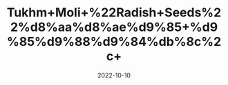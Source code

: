 ---
title: 'Tukhm+Moli+%22Radish+Seeds%22%d8%aa%d8%ae%d9%85+%d9%85%d9%88%d9%84%db%8c%2c+'
date: '2022-10-10' 
metatag: '' 
inventory: '0' 
draft: false 
# meta description 
shortDescripton: 'It+decreases+fatigue+as+well+as+cleanse+blood+and+body+and+can+be+added+to+salads+for+a+crunchy%2c+spicy+flavor.'
description: 'Seed'
longdescription: ''
featured: True
# product Price
price: '40.0'
# Product Short Description
shortDescription: 'It+decreases+fatigue+as+well+as+cleanse+blood+and+body+and+can+be+added+to+salads+for+a+crunchy%2c+spicy+flavor.'
productID: 'B2BB54C9-9D2A-ED11-9968-005056B3A416'
type: 'products'
category: 'Seed' 
thumnailproduct: 'https://eraconnect.blob.core.windows.net/product-images/aminsaddiquidawakhana/B2BB54C9-9D2A-ED11-9968-005056B3A416.webp' 
images:
  - image: 'https://eraconnect.blob.core.windows.net/product-images/aminsaddiquidawakhana/B2BB54C9-9D2A-ED11-9968-005056B3A416.webp'  
Variants:
---